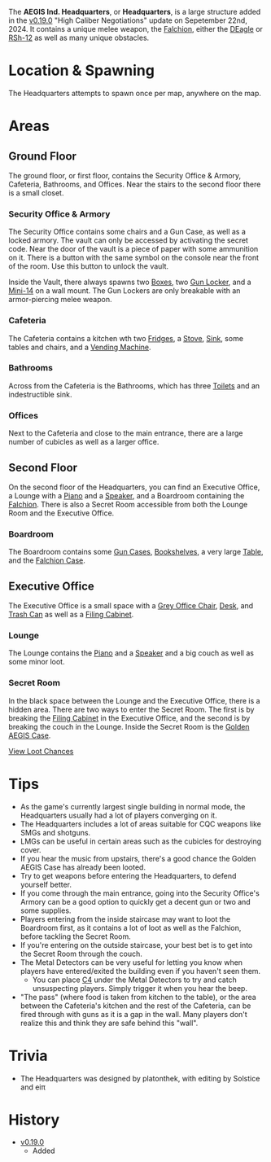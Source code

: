The **AEGIS Ind. Headquarters**, or **Headquarters**, is a large structure added in the [v0.19.0](https://github.com/HasangerGames/suroi/releases/tag/v0.19.0) "High Caliber Negotiations" update on Sepetember 22nd, 2024. It contains a unique melee weapon, the [Falchion](/weapons/melee/falchion), either the [DEagle](/weapons/guns/deagle) or [RSh-12](/weapons/guns/rsh12) as well as many unique obstacles. 

# Location & Spawning
The Headquarters attempts to spawn once per map, anywhere on the map.

# Areas
## Ground Floor
The ground floor, or first floor, contains the Security Office & Armory, Cafeteria, Bathrooms, and Offices. Near the stairs to the second floor there is a small closet.

### Security Office & Armory
The Security Office contains some chairs and a Gun Case, as well as a locked armory.
The vault can only be accessed by activating the secret code.
<Spoiler spoiler="Headquarters Vault Puzzle Solution">
Near the door of the vault is a piece of paper with some ammunition on it. There is a button with the same symbol on the console near the front of the room. Use this button to unlock the vault.
</Spoiler>

Inside the Vault, there always spawns two [Boxes](/obstacles/box), two [Gun Locker](/obstacles/gun_locker), and a [Mini-14](/weapons/guns/mini14) on a wall mount. The Gun Lockers are only breakable with an armor-piercing melee weapon.

### Cafeteria
The Cafeteria contains a kitchen wth two [Fridges](/obstacles/fridge), a [Stove](/obstacles/stove), [Sink](/obstacles/stove), some tables and chairs, and a [Vending Machine](/obstacles/vending_machine).

### Bathrooms
Across from the Cafeteria is the Bathrooms, which has three [Toilets](/obstacles/toilet) and an indestructible sink.

### Offices
Next to the Cafeteria and close to the main entrance, there are a large number of cubicles as well as a larger office.

## Second Floor
On the second floor of the Headquarters, you can find an Executive Office, a Lounge with a [Piano](/obstacles/piano) and a [Speaker](/obstacles/speaker), and a Boardroom containing the [Falchion](/weapons/melee/falchion). There is also a Secret Room accessible from both the Lounge Room and the Executive Office. 

### Boardroom
The Boardroom contains some [Gun Cases](/obstacles/gun_case), [Bookshelves](/obstacles/bookshelf), a very large [Table](/obstacles/headquarters_wood_table_second_floor), and the [Falchion Case](/obstacles/falchion_case).

## Executive Office
The Executive Office is a small space with a [Grey Office Chair](/obstacles/grey_office_chair), [Desk](/obstacles/headquarters_boss_desk), and [Trash Can](/obstacles/trash_can) as well as a [Filing Cabinet](/obstacles/filing_cabinet).

### Lounge
The Lounge contains the [Piano](/obstacles/piano) and a [Speaker](/obstacles/speaker) and a big couch as well as some minor loot.

### Secret Room
In the black space between the Lounge and the Executive Office, there is a hidden area. There are two ways to enter the Secret Room. The first is by breaking the [Filing Cabinet](/obstacles/filing_cabinet) in the Executive Office, and the second is by breaking the couch in the Lounge. Inside the Secret Room is the [Golden AEGIS Case](/obstacles/aegis_golden_case).

[View Loot Chances](/loot/tier_aegis_golden_crate)

# Tips
- As the game's currently largest single building in normal mode, the Headquarters usually had a lot of players converging on it.
- The Headquarters includes a lot of areas suitable for CQC weapons like SMGs and shotguns.
 - LMGs can be useful in certain areas such as the cubicles for destroying cover.
- If you hear the music from upstairs, there's a good chance the Golden AEGIS Case has already been looted.
- Try to get weapons before entering the Headquarters, to defend yourself better.
- If you come through the main entrance, going into the Security Office's Armory can be a good option to quickly get a decent gun or two and some supplies.
- Players entering from the inside staircase may want to loot the Boardroom first, as it contains a lot of loot as well as the Falchion, before tackling the Secret Room.
- If you're entering on the outside staircase, your best bet is to get into the Secret Room through the couch.
- The Metal Detectors can be very useful for letting you know when players have entered/exited the building even if you haven't seen them.
  - You can place [C4](/weapons/throwables/c4) under the Metal Detectors to try and catch unsuspecting players. Simply trigger it when you hear the beep.
- "The pass" (where food is taken from kitchen to the table), or the area between the Cafeteria's kitchen and the rest of the Cafeteria, can be fired through with guns as it is a gap in the wall. Many players don't realize this and think they are safe behind this "wall".

# Trivia
- The Headquarters was designed by platonthek, with editing by Solstice and eiπ

# History
- [v0.19.0](https://github.com/HasangerGames/suroi/releases/tag/v0.19.0)
  - Added
